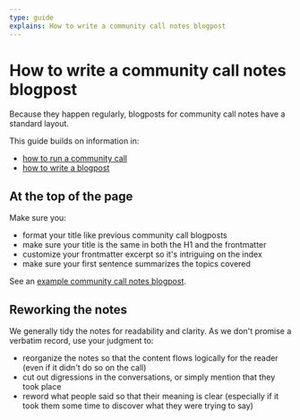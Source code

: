 ```yaml
---
type: guide
explains: How to write a community call notes blogpost
---
```


# How to write a community call notes blogpost

Because they happen regularly, blogposts for community call notes have a standard layout.

This guide builds on information in:

* [how to run a community call](running-community-call.md)
* [how to write a blogpost](blogging.md)

## At the top of the page

Make sure you:

* format your title like previous community call blogposts
* make sure your title is the same in both the H1 and the frontmatter
* customize your frontmatter excerpt so it's intriguing on the index
* make sure your first sentence summarizes the topics covered

See an [example community call notes blogpost](https://blog.publiccode.net/community%20call/2019/12/11/notes-from-community-call-26-september-2019.html).

## Reworking the notes

We generally tidy the notes for readability and clarity. As we don't promise a verbatim record, use your judgment to:

* reorganize the notes so that the content flows logically for the reader (even if it didn't do so on the call)
* cut out digressions in the conversations, or simply mention that they took place
* reword what people said so that their meaning is clear (especially if it took them some time to discover what they were trying to say)
